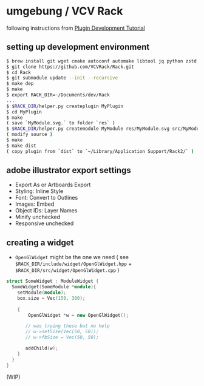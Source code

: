 # umgebung / VCV Rack

following instructions from [Plugin Development Tutorial](https://vcvrack.com/manual/PluginDevelopmentTutorial)

## setting up development environment

```zsh
$ brew install git wget cmake autoconf automake libtool jq python zstd pkg-config
$ git clone https://github.com/VCVRack/Rack.git
$ cd Rack
$ git submodule update --init --recursive
$ make dep
$ make
$ export RACK_DIR=~/Documents/dev/Rack
...
$ $RACK_DIR/helper.py createplugin MyPlugin
$ cd MyPlugin
$ make
( save `MyModule.svg.` to folder `res` )
$ $RACK_DIR/helper.py createmodule MyModule res/MyModule.svg src/MyModule.cpp
( modify source )
$ make
$ make dist
( copy plugin from `‌dist` to `~/Library/Application Support/Rack2/` )
```

## adobe illustrator export settings

- Export As or Artboards Export
- Styling: Inline Style
- Font: Convert to Outlines
- Images: Embed
- Object IDs: Layer Names
- Minify unchecked
- Responsive unchecked

## creating a widget

- `OpenGlWidget` might be the one we need ( see `$RACK_DIR/include/widget/OpenGlWidget.hpp` + `$RACK_DIR/src/widget/OpenGlWidget.cpp` ) 

```cpp
struct SomeWidget : ModuleWidget {
  SomeWidget(SomeModule *module){
    setModule(module);
    box.size = Vec(150, 380);
    
    {
        OpenGlWidget *w = new OpenGlWidget();

       // was trying these but no help
       // w->setSize(Vec(50, 50)); 
       // w->fbSize = Vec(50, 50);

       addChild(w);
    }
  }
}
```

(WIP)

